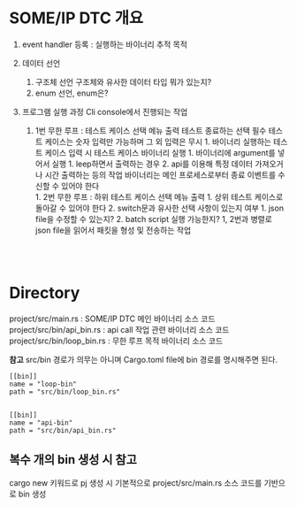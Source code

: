# SOME/IP DTC 개요
1. event handler 등록 : 실행하는 바이너리 추적 목적

2. 데이터 선언
	1. 구조체 선언
		구조체와 유사한 데이터 타입 뭐가 있는지?
	2. enum 선언, enum은?

3. 프로그램 실행 과정
		Cli console에서 진행되는 작업 
	1. 1번 무한 루프 : 테스트 케이스 선택 메뉴 출력
		테스트 종료하는 선택 필수
		테스트 케이스는 숫자 입력만 가능하며 그 외 입력은 무시
			1. 바이너리 실행하는 테스트 케이스 
				입력 시 테스트 케이스 바이너리 실행
					1. 바이너리에 argument를 넣어서 실행
						1. leep하면서 출력하는 경우
						2. api를 이용해 특정 데이터 가져오거나 시간 출력하는 등의 작업
				바이너리는 메인 프로세스로부터 종료 이벤트를 수신할 수 있어야 한다	
			1. 2번 무한 루프 : 하위 테스트 케이스 선택 메뉴 출력
				1. 상위 테스트 케이스로 돌아갈 수 있어야 한다
				2. switch문과 유사한 선택 사항이 있는지 여부
					1. json file을 수정할 수 있는지?
					2. batch script 실행 가능한지?
			1, 2번과 병렬로 json file을 읽어서 패킷을 형성 및 전송하는 작업 

<br><br>

# Directory
project/src/main.rs : SOME/IP DTC 메인 바이너리 소스 코드<br>
project/src/bin/api_bin.rs : api call 작업 관련 바이너리 소스 코드<br>
project/src/bin/loop_bin.rs : 무한 루프 목적 바이너리 소스 코드<br>

**참고** src/bin 경로가 의무는 아니며 Cargo.toml file에 bin 경로를 명시해주면 된다.
```
[[bin]]
name = "loop-bin"
path = "src/bin/loop_bin.rs"


[[bin]]
name = "api-bin"
path = "src/bin/api_bin.rs"
```

## 복수 개의 bin 생성 시 참고
cargo new 키워드로 pj 생성 시 기본적으로 project/src/main.rs 소스 코드를 기반으로 bin 생성



